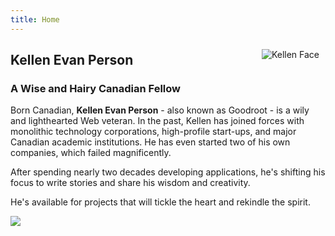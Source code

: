 ```yaml
---
title: Home
---
```

<img src="https://raw.githubusercontent.com/goodroot/goodroot.ca/master/themes/hugo-classic/images/kellen.png" style="max-width:30%;min-width:40px;float:right;padding:10px;" alt="Kellen Face">

## Kellen Evan Person

### A Wise and Hairy Canadian Fellow

Born Canadian, **Kellen Evan Person** - also known as Goodroot - is a wily and lighthearted Web veteran. In the past, Kellen has joined forces with monolithic technology corporations, high-profile start-ups, and major Canadian academic institutions. He has even started two of his own companies, which failed magnificently.

After spending nearly two decades developing applications, he's shifting his focus to write stories and share his wisdom and creativity.

He's available for projects that will tickle the heart and rekindle the spirit.

<img src="https://github.com/goodroot/hugo-classic/raw/master/images/partywizard.gif">
